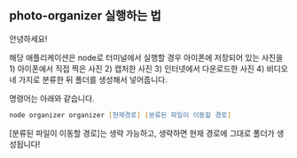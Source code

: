 ## photo-organizer 실행하는 법

안녕하세요!

해당 애플리케이션은 node로 터미널에서 실행할 경우 아이폰에 저장되어 있는 사진을 1) 아이폰에서 직접 찍은 사진 2) 캡처한 사진 3) 인터넷에서 다운로드한 사진 4) 비디오 네 가지로 분류한 뒤 폴더를 생성해서 넣어줍니다.

명령어는 아래와 같습니다.

```zsh
node organizer organizer [현재경로] [분류된 파일이 이동할 경로]
```

[분류된 파일이 이동할 경로]는 생략 가능하고, 생략하면 현재 경로에 그대로 폴더가 생성됩니다!
